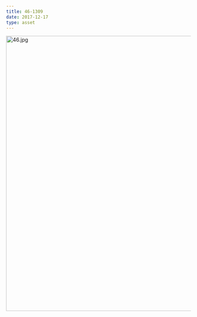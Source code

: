 ```yaml
---
title: 46-1309
date: 2017-12-17
type: asset
---
```

<img src="http://ccnmtl.columbia.edu/projects/histologylab/assets/images/46.jpg" height="750" alt="46.jpg" style="margin: 0;padding: 0;border: 0;">